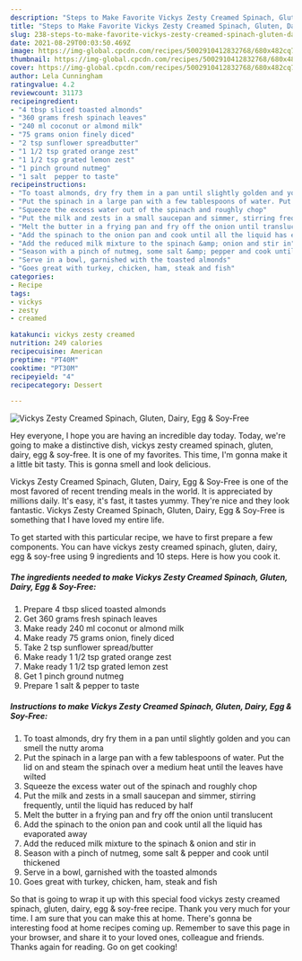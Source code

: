 ```yaml
---
description: "Steps to Make Favorite Vickys Zesty Creamed Spinach, Gluten, Dairy, Egg &amp;amp; Soy-Free"
title: "Steps to Make Favorite Vickys Zesty Creamed Spinach, Gluten, Dairy, Egg &amp;amp; Soy-Free"
slug: 238-steps-to-make-favorite-vickys-zesty-creamed-spinach-gluten-dairy-egg-and-amp-soy-free
date: 2021-08-29T00:03:50.469Z
image: https://img-global.cpcdn.com/recipes/5002910412832768/680x482cq70/vickys-zesty-creamed-spinach-gluten-dairy-egg-soy-free-recipe-main-photo.jpg
thumbnail: https://img-global.cpcdn.com/recipes/5002910412832768/680x482cq70/vickys-zesty-creamed-spinach-gluten-dairy-egg-soy-free-recipe-main-photo.jpg
cover: https://img-global.cpcdn.com/recipes/5002910412832768/680x482cq70/vickys-zesty-creamed-spinach-gluten-dairy-egg-soy-free-recipe-main-photo.jpg
author: Lela Cunningham
ratingvalue: 4.2
reviewcount: 31173
recipeingredient:
- "4 tbsp sliced toasted almonds"
- "360 grams fresh spinach leaves"
- "240 ml coconut or almond milk"
- "75 grams onion finely diced"
- "2 tsp sunflower spreadbutter"
- "1 1/2 tsp grated orange zest"
- "1 1/2 tsp grated lemon zest"
- "1 pinch ground nutmeg"
- "1 salt  pepper to taste"
recipeinstructions:
- "To toast almonds, dry fry them in a pan until slightly golden and you can smell the nutty aroma"
- "Put the spinach in a large pan with a few tablespoons of water. Put the lid on and steam the spinach over a medium heat until the leaves have wilted"
- "Squeeze the excess water out of the spinach and roughly chop"
- "Put the milk and zests in a small saucepan and simmer, stirring frequently, until the liquid has reduced by half"
- "Melt the butter in a frying pan and fry off the onion until translucent"
- "Add the spinach to the onion pan and cook until all the liquid has evaporated away"
- "Add the reduced milk mixture to the spinach &amp; onion and stir in"
- "Season with a pinch of nutmeg, some salt &amp; pepper and cook until thickened"
- "Serve in a bowl, garnished with the toasted almonds"
- "Goes great with turkey, chicken, ham, steak and fish"
categories:
- Recipe
tags:
- vickys
- zesty
- creamed

katakunci: vickys zesty creamed 
nutrition: 249 calories
recipecuisine: American
preptime: "PT40M"
cooktime: "PT30M"
recipeyield: "4"
recipecategory: Dessert

---
```



![Vickys Zesty Creamed Spinach, Gluten, Dairy, Egg &amp; Soy-Free](https://img-global.cpcdn.com/recipes/5002910412832768/680x482cq70/vickys-zesty-creamed-spinach-gluten-dairy-egg-soy-free-recipe-main-photo.jpg)

Hey everyone, I hope you are having an incredible day today. Today, we're going to make a distinctive dish, vickys zesty creamed spinach, gluten, dairy, egg &amp; soy-free. It is one of my favorites. This time, I'm gonna make it a little bit tasty. This is gonna smell and look delicious.



Vickys Zesty Creamed Spinach, Gluten, Dairy, Egg &amp; Soy-Free is one of the most favored of recent trending meals in the world. It is appreciated by millions daily. It's easy, it's fast, it tastes yummy. They're nice and they look fantastic. Vickys Zesty Creamed Spinach, Gluten, Dairy, Egg &amp; Soy-Free is something that I have loved my entire life.


To get started with this particular recipe, we have to first prepare a few components. You can have vickys zesty creamed spinach, gluten, dairy, egg &amp; soy-free using 9 ingredients and 10 steps. Here is how you cook it.

<!--inarticleads1-->

##### The ingredients needed to make Vickys Zesty Creamed Spinach, Gluten, Dairy, Egg &amp; Soy-Free:

1. Prepare 4 tbsp sliced toasted almonds
1. Get 360 grams fresh spinach leaves
1. Make ready 240 ml coconut or almond milk
1. Make ready 75 grams onion, finely diced
1. Take 2 tsp sunflower spread/butter
1. Make ready 1 1/2 tsp grated orange zest
1. Make ready 1 1/2 tsp grated lemon zest
1. Get 1 pinch ground nutmeg
1. Prepare 1 salt &amp; pepper to taste




<!--inarticleads2-->

##### Instructions to make Vickys Zesty Creamed Spinach, Gluten, Dairy, Egg &amp; Soy-Free:

1. To toast almonds, dry fry them in a pan until slightly golden and you can smell the nutty aroma
1. Put the spinach in a large pan with a few tablespoons of water. Put the lid on and steam the spinach over a medium heat until the leaves have wilted
1. Squeeze the excess water out of the spinach and roughly chop
1. Put the milk and zests in a small saucepan and simmer, stirring frequently, until the liquid has reduced by half
1. Melt the butter in a frying pan and fry off the onion until translucent
1. Add the spinach to the onion pan and cook until all the liquid has evaporated away
1. Add the reduced milk mixture to the spinach &amp; onion and stir in
1. Season with a pinch of nutmeg, some salt &amp; pepper and cook until thickened
1. Serve in a bowl, garnished with the toasted almonds
1. Goes great with turkey, chicken, ham, steak and fish




So that is going to wrap it up with this special food vickys zesty creamed spinach, gluten, dairy, egg &amp; soy-free recipe. Thank you very much for your time. I am sure that you can make this at home. There's gonna be interesting food at home recipes coming up. Remember to save this page in your browser, and share it to your loved ones, colleague and friends. Thanks again for reading. Go on get cooking!
